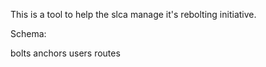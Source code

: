 This is a tool to help the slca manage it's rebolting initiative. 

Schema: 

  bolts
  anchors
  users
  routes
